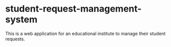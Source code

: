 # student-request-management-system
This is a web application for an educational institute to manage their student requests.
